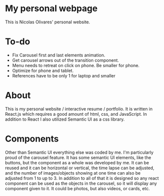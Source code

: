 # My personal webpage
This is Nicolas Olivares' personal website.

# To-do
 - Fix Carousel first and last elements animation.
 - Get carousel arrows out of the transition component.
 - Menu needs to retreat on click on phone. Be smaller for phone.
 - Optimize for phone and tablet.
 - References have to be only 1 for laptop and smaller


# About
This is my personal website / interactive resume / portfolio.
It is written in React.js which requires a good amount of html, css, and JavaScript.
In addition to React I also utilized Semantic UI as a css library.

# Components
Other than Semantic UI everything else was coded by me. I'm particularly proud of the carousel feature. It has some
semantic UI elements, like the buttons, but the component as a whole was developed by me. It can be reused and it
can be horizontal or vertical, the time lapse can be adjusted, and the number of images/objects showing at one time can also be adjusted from 1 to up to 3.
In addition to all of that it is designed so any react component can be used as the objects in the carousel, so it will display any component given to it.
It could be photos, but also videos, or cards, etc.


